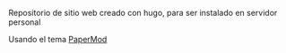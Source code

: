 Repositorio de sitio web creado con hugo, para ser instalado en servidor personal

Usando el tema [PaperMod](https://git.io/hugopapermod)